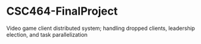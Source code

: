 # CSC464-FinalProject
Video game client distributed system; handling dropped clients, leadership election, and task parallelization
